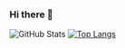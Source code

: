 ### Hi there 👋

<!--
**armanDark/armanDark** is a ✨ _special_ ✨ repository because its `README.md` (this file) appears on your GitHub profile.
-->

![GitHub Stats](https://github-readme-stats.vercel.app/api?username=armandark&theme=react)
[![Top Langs](https://github-readme-stats.vercel.app/api/top-langs/?username=sabovyan&layout=compact&theme=react)](https://github.com/sabovyan/github-readme-stats)
